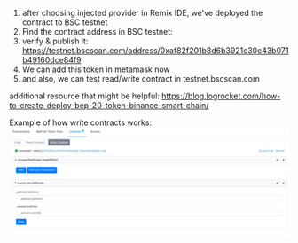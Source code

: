 1. after choosing injected provider in Remix IDE, we've deployed the contract to BSC testnet
2. Find the contract address in BSC testnet:
3. verify & publish it:
https://testnet.bscscan.com/address/0xaf82f201b8d6b3921c30c43b071b49160dce84f9
4. We can add this token in metamask now
5. and also, we can test read/write contract in testnet.bscscan.com 

additional resource that might be helpful:
https://blog.logrocket.com/how-to-create-deploy-bep-20-token-binance-smart-chain/

Example of how write contracts works:
![write-contract](https://github.com/adilzhapar/bnb-z2h-bootcamp/blob/main/hw5/write-contract.png?raw=true)